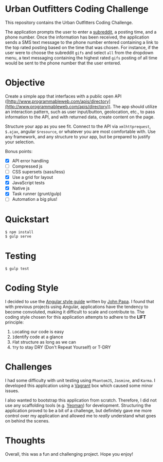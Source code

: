 # Urban Outfitters Coding Challenge

This repository contains the Urban Outfitters Coding Challenge.

The application prompts the user to enter a [subreddit](https://www.reddit.com/reddits/), a posting time, and a phone number. Once the information has been received, the application sends a SMS text message to the phone number entered containing a link to the top rated posting based on the time that was chosen. For instance, if the user were to choose the subreddit `gifs` and select `all` from the dropdown menu, a text messaging containing the highest rated `gifs` posting of all time would be sent to the phone number that the user entered.

# Objective

Create a simple app that interfaces with a public open API ([http://www.programmableweb.com/apis/directory](http://www.programmableweb.com/apis/directory)). The app should utilize an interaction pattern, such as user input/button, geolocation, etc., to pass information to the API, and with returned data, create content on the page.

Structure your app as you see fit. Connect to the API via `xmlhttprequest`, `$.ajax`, angular `$resource`, or whatever you are most comfortable with. Use any framework, and any structure to your app, but be prepared to justify your selection.

Bonus points:

- [x] API error handling
- [ ] Compressed js
- [ ] CSS supersets (sass/less)
- [x] Use a grid for layout
- [x] JavaScript tests
- [x] Native js
- [x] Task runner (grunt/gulp)
- [ ] Automation a big plus!

# Quickstart

    $ npm install
    $ gulp serve

# Testing

    $ gulp test

# Coding Style

I decided to use the [Angular style guide](https://github.com/johnpapa/angular-styleguide/blob/master/a1/README.md) written by [John Papa](https://johnpapa.net/). I found that with previous projects using Angular, applications have the tendency to become convoluted, making it difficult to scale and contribute to. The coding style chosen for this application attempts to adhere to the **LIFT** principle:

1. `L`ocating our code is easy
2. `I`dentify code at a glance
3. `F`lat structure as long as we can
4. `T`ry to stay DRY (Don't Repeat Yourself) or T-DRY

# Challenges

I had some difficulty with unit testing using `PhantomJS`, `Jasmine`, and `Karma`. I developed this application using a [Vagrant](https://www.vagrantup.com/) box which caused some minor issues.

I also wanted to bootstrap this application from scratch. Therefore, I did not use any scaffolding tools (e.g. [Yeoman](http://yeoman.io/)) for development. Structuring the application proved to be a bit of a challenge, but definitely gave me more control over my application and allowed me to *really* understand what goes on behind the scenes.

# Thoughts

Overall, this was a fun and challenging project. Hope you enjoy!
